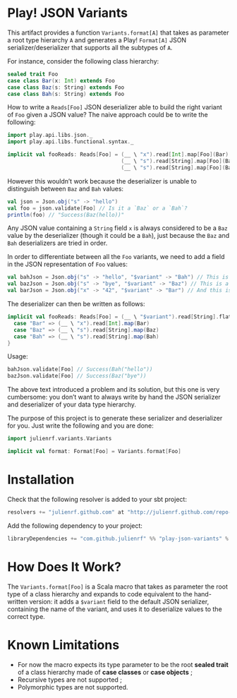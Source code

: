 # Play! JSON Variants

This artifact provides a function `Variants.format[A]` that takes as parameter a root type hierarchy `A` and generates a Play! `Format[A]` JSON serializer/deserializer that supports all the subtypes of `A`.

For instance, consider the following class hierarchy:

```scala
sealed trait Foo
case class Bar(x: Int) extends Foo
case class Baz(s: String) extends Foo
case class Bah(s: String) extends Foo
```

How to write a `Reads[Foo]` JSON deserializer able to build the right variant of `Foo` given a JSON value? The naive approach could be to write the following:

```scala
import play.api.libs.json._
import play.api.libs.functional.syntax._

implicit val fooReads: Reads[Foo] = (__ \ "x").read[Int].map[Foo](Bar) |
                                    (__ \ "s").read[String].map[Foo](Baz) |
                                    (__ \ "s").read[String].map[Foo](Bah)
```

However this wouldn’t work because the deserializer is unable to distinguish between `Baz` and `Bah` values:

```scala
val json = Json.obj("s" -> "hello")
val foo = json.validate[Foo] // Is it a `Baz` or a `Bah`?
println(foo) // "Success(Baz(hello))"
```

Any JSON value containing a `String` field `x` is always considered to be a `Baz` value by the deserializer (though it could be a `Bah`), just because the `Baz` and `Bah` deserializers are tried in order.

In order to differentiate between all the `Foo` variants, we need to add a field in the JSON representation of `Foo` values:

```scala
val bahJson = Json.obj("s" -> "hello", "$variant" -> "Bah") // This is a `Bah`
val bazJson = Json.obj("s" -> "bye", "$variant" -> "Baz") // This is a `Baz`
val barJson = Json.obj("x" -> "42", "$variant" -> "Bar") // And this is a `Bar`
```

The deserializer can then be written as follows:

```scala
implicit val fooReads: Reads[Foo] = (__ \ "$variant").read[String].flatMap[Foo] {
  case "Bar" => (__ \ "x").read[Int].map(Bar)
  case "Baz" => (__ \ "s").read[String].map(Baz)
  case "Bah" => (__ \ "s").read[String].map(Bah)
}
```

Usage:

```scala
bahJson.validate[Foo] // Success(Bah("hello"))
bazJson.validate[Foo] // Success(Baz("bye"))
```

The above text introduced a problem and its solution, but this one is very cumbersome: you don’t want to always write by hand the JSON serializer and deserializer of your data type hierarchy.

The purpose of this project is to generate these serializer and deserializer for you. Just write the following and you are done:

```scala
import julienrf.variants.Variants

implicit val format: Format[Foo] = Variants.format[Foo]
```

# Installation

Check that the following resolver is added to your sbt project:

```scala
resolvers += "julienrf.github.com" at "http://julienrf.github.com/repo-snapshots/"
```

Add the following dependency to your project:

```scala
libraryDependencies += "com.github.julienrf" %% "play-json-variants" % "0.1-SNAPSHOT"
```

# How Does It Work?

The `Variants.format[Foo]` is a Scala macro that takes as parameter the root type of a class hierarchy and expands to code equivalent to the hand-written version: it adds a `$variant` field to the default JSON serializer, containing the name of the variant, and uses it to deserialize values to the correct type.

# Known Limitations

* For now the macro expects its type parameter to be the root **sealed trait** of a class hierarchy made of **case classes** or **case objects** ;
* Recursive types are not supported ;
* Polymorphic types are not supported.